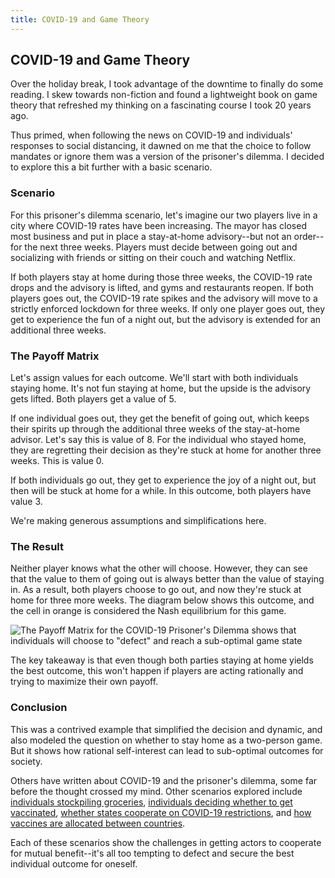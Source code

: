 ```yaml
---
title: COVID-19 and Game Theory
---
```

## COVID-19 and Game Theory

Over the holiday break, I took advantage of the downtime to finally do some reading. I skew towards non-fiction and found a lightweight book on game theory that refreshed my thinking on a fascinating course I took 20 years ago.  

Thus primed, when following the news on COVID-19 and individuals' responses to social distancing, it dawned on me that the choice to follow mandates or ignore them was a version of the prisoner's dilemma. I decided to explore this a bit further with a basic scenario.
<!--excerpt-->

### Scenario
For this prisoner's dilemma scenario, let's imagine our two players live in a city where COVID-19 rates have been increasing. The mayor has closed most business and put in place a stay-at-home advisory--but not an order--for the next three weeks. Players must decide between going out and socializing with friends or sitting on their couch and watching Netflix.

If both players stay at home during those three weeks, the COVID-19 rate drops and the advisory is lifted, and gyms and restaurants reopen. If both players goes out, the COVID-19 rate spikes and the advisory will move to a strictly enforced lockdown for three weeks. If only one player goes out, they get to experience the fun of a night out, but the advisory is extended for an additional three weeks.

### The Payoff Matrix
Let's assign values for each outcome. We'll start with both individuals staying home. It's not fun staying at home, but the upside is the advisory gets lifted. Both players get a value of 5.

If one individual goes out, they get the benefit of going out, which keeps their spirits up through the additional three weeks of the stay-at-home advisor. Let's say this is value of 8. For the individual who stayed home, they are  regretting their decision as they're stuck at home for another three weeks. This is value 0.

If both individuals go out, they get to experience the joy of a night out, but then will be stuck at home for a while. In this outcome, both players have value 3.

We're making generous assumptions and simplifications here.

### The Result
Neither player knows what the other will choose. However, they can see that the value to them of going out is always better than the value of staying in. As a result, both players choose to go out, and now they're stuck at home for three more weeks. The diagram below shows this outcome, and the cell in orange is considered the Nash equilibrium for this game.

![The Payoff Matrix for the COVID-19 Prisoner's Dilemma shows that individuals will choose to "defect" and reach a sub-optimal game state](https://bhassets.b-cdn.net/04_covid_prisoners_dilemma/01-stay-at-home-prisoners-dilemma-matrix.png)

The key takeaway is that even though both parties staying at home yields the best outcome, this won't happen if players are acting rationally and trying to maximize their own payoff.

### Conclusion
This was a contrived example that simplified the decision and dynamic, and also modeled the question on whether to stay home as a two-person game. But it shows how rational self-interest can lead to sub-optimal outcomes for society.

Others have written about COVID-19 and the prisoner's dilemma, some far before the thought crossed my mind. Other scenarios explored include [individuals stockpiling groceries](https://www.adamsmith.org/blog/covid-19-and-game-theory), [individuals deciding whether to get vaccinated](https://www.bloomberg.com/opinion/articles/2020-12-05/now-that-vaccines-are-coming-what-about-poor-countries), [whether states cooperate on COVID-19 restrictions](https://www.stanforddaily.com/2020/06/21/a-covid-19-prisoners-dilemma/), and [how vaccines are allocated between countries](https://www.bloomberg.com/opinion/articles/2020-12-05/now-that-vaccines-are-coming-what-about-poor-countries).

Each of these scenarios show the challenges in getting actors to cooperate for mutual benefit--it's all too tempting to defect and secure the best individual outcome for oneself.
